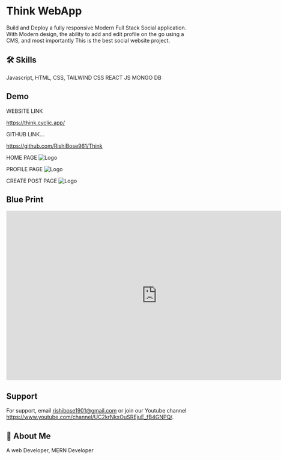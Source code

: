 
# Think WebApp
Build and Deploy a fully responsive Modern Full Stack Social application. With Modern 
design, the ability to add and edit profile on the go using a CMS, and most importantly
This is the best social website project.


## 🛠 Skills
Javascript,
HTML,
CSS,
TAILWIND CSS
REACT JS
MONGO DB

## Demo

WEBSITE LINK

https://think.cyclic.app/

GITHUB LINK...

https://github.com/RishiBose961/Think



HOME PAGE
![Logo](https://firebasestorage.googleapis.com/v0/b/waoa-f8825.appspot.com/o/Capture1.PNG?alt=media&token=d2687fa4-d234-4403-bde7-01438d39dbde)

PROFILE PAGE
![Logo](https://firebasestorage.googleapis.com/v0/b/waoa-f8825.appspot.com/o/Capture.PNG?alt=media&token=0ab2ee76-8760-4327-80d9-2c1358a1a9b7)

CREATE POST PAGE
![Logo](https://firebasestorage.googleapis.com/v0/b/waoa-f8825.appspot.com/o/Capture3.PNG?alt=media&token=c3727edf-69be-4a4b-8d0a-3491f9d883fc)


## Blue Print

<iframe style="border: 1px solid rgba(0, 0, 0, 0.1);" width="800" height="450" src="https://www.figma.com/embed?embed_host=share&url=https%3A%2F%2Fwww.figma.com%2Ffile%2FsiNCjEXw2wVQ4udFMnRF1p%2FUntitled%3Fnode-id%3D0%253A1%26t%3DRycrf0DBXLz1Rkql-1" allowfullscreen></iframe>


## Support

For support, email rishibose1901@gmail.com or 
join our Youtube channel https://www.youtube.com/channel/UC2krNkxOuSREjuE_fB4GNPQ/.


## 🚀 About Me
A web Developer, MERN Developer

